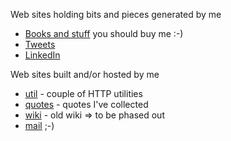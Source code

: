 Web sites holding bits and pieces generated by me

* [Books and stuff](https://amzn.com/w/23WE353M6O53S) you should buy me :-)
* [Tweets](https://twitter.com/JozefReisinger)
* [LinkedIn](https://www.linkedin.com/in/jozefreisinger/)

Web sites built and/or hosted by me

* [util](http://util.reisinge.net) - couple of HTTP utilities
* [quotes](https://quotes.reisinge.net) - quotes I've collected
* [wiki](https://wiki.reisinge.net) - old wiki => to be phased out
* [mail](https://mail.reisinge.net) ;-)